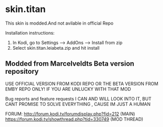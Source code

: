 # skin.titan

This skin is modded.And not avilable in official Repo

Installation instructions:
 1. In Kodi, go to Settings --> AddOns --> Install from zip
 2. Select skin.titan.leiabeta.zip	and hit install


## Modded from Marcelveldts Beta version repository

USE OFFICIAL VERSION FROM KODI REPO OR THE BETA VERSION FROM EMBY REPO ONLY! IF YOU ARE UNLUCKY WITH THAT MOD

Bug reports and feature requests
I CAN AND WILL LOOK INTO IT, BUT CANT PROMISE TO SOLVE EVERYTHING , CAUSE IM JUST A HUMAN

FORUM:	http://forum.kodi.tv/forumdisplay.php?fid=212 (MAIN)
		https://forum.kodi.tv/showthread.php?tid=330749 (MOD THREAD)
